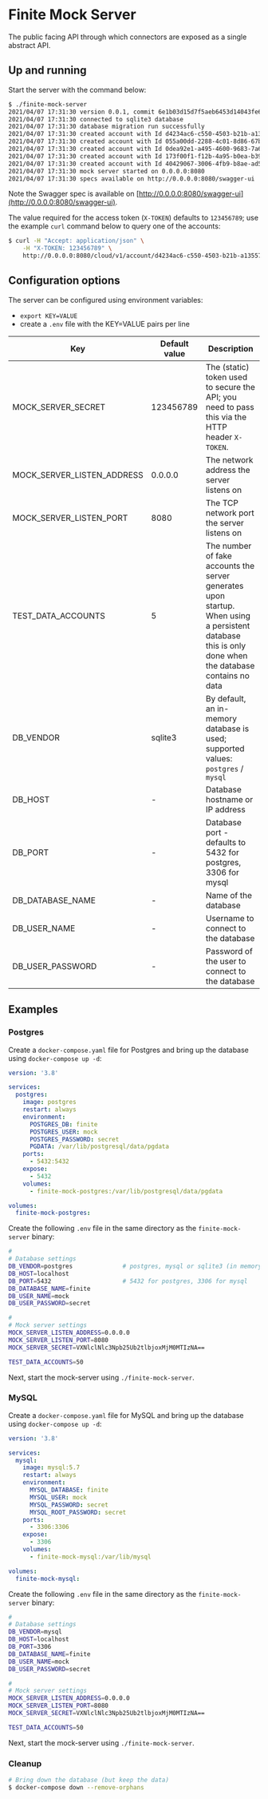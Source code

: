 # Finite Mock Server

The public facing API through which connectors are exposed as a single abstract API.

## Up and running

Start the server with the command below:

~~~bash
$ ./finite-mock-server
2021/04/07 17:31:30 version 0.0.1, commit 6e1b03d15d7f5aeb6453d14043fe6eace379534a, built at 2021-04-07T16:16:36Z by goreleaser
2021/04/07 17:31:30 connected to sqlite3 database
2021/04/07 17:31:30 database migration run successfully
2021/04/07 17:31:30 created account with Id d4234ac6-c550-4503-b21b-a13557c48cbb
2021/04/07 17:31:30 created account with Id 055a00dd-2288-4c01-8d86-67b7d5d6e8f0
2021/04/07 17:31:30 created account with Id 0dea92e1-a495-4600-9683-7a66995310fc
2021/04/07 17:31:30 created account with Id 173f00f1-f12b-4a95-b0ea-b393d224f1ac
2021/04/07 17:31:30 created account with Id 40429067-3006-4fb9-b8ae-ad5111317719
2021/04/07 17:31:30 mock server started on 0.0.0.0:8080
2021/04/07 17:31:30 specs available on http://0.0.0.0:8080/swagger-ui
~~~

Note the Swagger spec is available on [http://0.0.0.0:8080/swagger-ui](http://0.0.0.0:8080/swagger-ui).

The value required for the access token (`X-TOKEN`) defaults to `123456789`; use the example `curl` command below to query one of the accounts:

~~~bash
$ curl -H "Accept: application/json" \
    -H "X-TOKEN: 123456789" \
    http://0.0.0.0:8080/cloud/v1/account/d4234ac6-c550-4503-b21b-a13557c48cbb
~~~

## Configuration options

The server can be configured using environment variables:
  * `export KEY=VALUE`
  * create a `.env` file with the KEY=VALUE pairs per line

| Key | Default value | Description |
|--- |--- |--- |
| MOCK_SERVER_SECRET | 123456789 | The (static) token used to secure the API; you need to pass this via the HTTP header `X-TOKEN`. |
| MOCK_SERVER_LISTEN_ADDRESS | 0.0.0.0 | The network address the server listens on |
| MOCK_SERVER_LISTEN_PORT | 8080 | The TCP network port the server listens on |
| TEST_DATA_ACCOUNTS | 5 | The number of fake accounts the server generates upon startup. When using a persistent database this is only done when the database contains no data|
| DB_VENDOR | sqlite3 | By default, an in-memory database is used; supported values: `postgres` / `mysql` |
| DB_HOST | - | Database hostname or IP address |
| DB_PORT | - | Database port - defaults to 5432 for postgres, 3306 for mysql |
| DB_DATABASE_NAME | - | Name of the database |
| DB_USER_NAME | - | Username to connect to the database |
| DB_USER_PASSWORD | - | Password of the user to connect to the database |

## Examples

### Postgres

Create a `docker-compose.yaml` file for Postgres and bring up the database using `docker-compose up -d`:

~~~yaml
version: '3.8'

services:
  postgres:
    image: postgres
    restart: always
    environment:
      POSTGRES_DB: finite
      POSTGRES_USER: mock
      POSTGRES_PASSWORD: secret
      PGDATA: /var/lib/postgresql/data/pgdata
    ports:
      - 5432:5432
    expose:
      - 5432
    volumes:
      - finite-mock-postgres:/var/lib/postgresql/data/pgdata

volumes:
  finite-mock-postgres:
~~~

Create the following `.env` file in the same directory as the `finite-mock-server` binary:

~~~bash
#
# Database settings
DB_VENDOR=postgres              # postgres, mysql or sqlite3 (in memory)
DB_HOST=localhost
DB_PORT=5432                    # 5432 for postgres, 3306 for mysql
DB_DATABASE_NAME=finite
DB_USER_NAME=mock
DB_USER_PASSWORD=secret

#
# Mock server settings
MOCK_SERVER_LISTEN_ADDRESS=0.0.0.0
MOCK_SERVER_LISTEN_PORT=8080
MOCK_SERVER_SECRET=VXNlclNlc3Npb25Ub2tlbjoxMjM0MTIzNA==

TEST_DATA_ACCOUNTS=50
~~~

Next, start the mock-server using `./finite-mock-server`.

### MySQL

Create a `docker-compose.yaml` file for MySQL and bring up the database using `docker-compose up -d`:

~~~yaml
version: '3.8'

services:
  mysql:
    image: mysql:5.7
    restart: always
    environment:
      MYSQL_DATABASE: finite
      MYSQL_USER: mock
      MYSQL_PASSWORD: secret
      MYSQL_ROOT_PASSWORD: secret
    ports:
      - 3306:3306
    expose:
      - 3306
    volumes:
      - finite-mock-mysql:/var/lib/mysql

volumes:
  finite-mock-mysql:
~~~

Create the following `.env` file in the same directory as the `finite-mock-server` binary:

~~~bash
#
# Database settings
DB_VENDOR=mysql
DB_HOST=localhost
DB_PORT=3306
DB_DATABASE_NAME=finite
DB_USER_NAME=mock
DB_USER_PASSWORD=secret

#
# Mock server settings
MOCK_SERVER_LISTEN_ADDRESS=0.0.0.0
MOCK_SERVER_LISTEN_PORT=8080
MOCK_SERVER_SECRET=VXNlclNlc3Npb25Ub2tlbjoxMjM0MTIzNA==

TEST_DATA_ACCOUNTS=50
~~~

Next, start the mock-server using `./finite-mock-server`.

### Cleanup

~~~bash
# Bring down the database (but keep the data)
$ docker-compose down --remove-orphans
~~~

